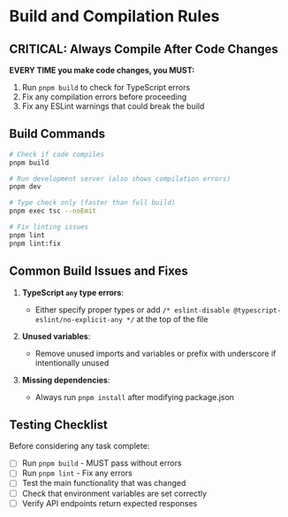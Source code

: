 # Build and Compilation Rules

## CRITICAL: Always Compile After Code Changes
**EVERY TIME you make code changes, you MUST:**
1. Run `pnpm build` to check for TypeScript errors
2. Fix any compilation errors before proceeding
3. Fix any ESLint warnings that could break the build

## Build Commands
```bash
# Check if code compiles
pnpm build

# Run development server (also shows compilation errors)
pnpm dev

# Type check only (faster than full build)
pnpm exec tsc --noEmit

# Fix linting issues
pnpm lint
pnpm lint:fix
```

## Common Build Issues and Fixes
1. **TypeScript `any` type errors**: 
   - Either specify proper types or add `/* eslint-disable @typescript-eslint/no-explicit-any */` at the top of the file
   
2. **Unused variables**: 
   - Remove unused imports and variables or prefix with underscore if intentionally unused

3. **Missing dependencies**: 
   - Always run `pnpm install` after modifying package.json

## Testing Checklist
Before considering any task complete:
- [ ] Run `pnpm build` - MUST pass without errors
- [ ] Run `pnpm lint` - Fix any errors
- [ ] Test the main functionality that was changed
- [ ] Check that environment variables are set correctly
- [ ] Verify API endpoints return expected responses